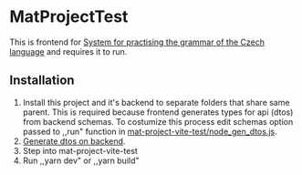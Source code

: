 # MatProjectTest
This is frontend for [System for practising the grammar of the Czech language](https://github.com/Jindrich8/Mat_project_backend-test) and requires it to run.
## Installation
1. Install this project and it's backend to separate folders that share same parent.
This is required because frontend generates types for api (dtos) from backend schemas.
To costumize this process edit schemas option passed to ,,run" function in [mat-project-vite-test/node_gen_dtos.js](https://github.com/Jindrich8/Mat_project_frontend-test/blob/main/mat-project-vite-test/node_gen_dtos.js).
2. [Generate dtos on backend](https://github.com/Jindrich8/Mat_project_backend-test).
3. Step into mat-project-vite-test
4. Run ,,yarn dev" or ,,yarn build"

